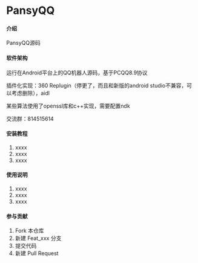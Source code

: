 # PansyQQ

#### 介绍
PansyQQ源码

#### 软件架构
运行在Android平台上的QQ机器人源码，基于PCQQ8.9协议

插件化实现：360 Replugin（停更了，而且和新版的android studio不兼容，可以考虑删除），aidl

某些算法使用了openssl库和c++实现，需要配置ndk

交流群：814515614


#### 安装教程

1. xxxx
2. xxxx
3. xxxx

#### 使用说明

1. xxxx
2. xxxx
3. xxxx

#### 参与贡献

1. Fork 本仓库
2. 新建 Feat_xxx 分支
3. 提交代码
4. 新建 Pull Request


